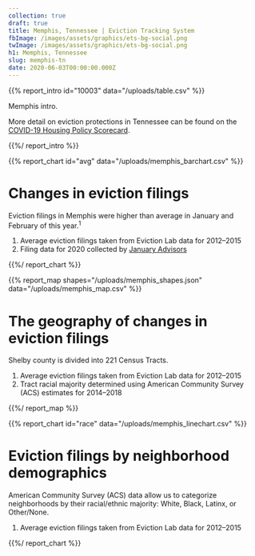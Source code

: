 ```yaml
---
collection: true
draft: true
title: Memphis, Tennessee | Eviction Tracking System
fbImage: /images/assets/graphics/ets-bg-social.png
twImage: /images/assets/graphics/ets-bg-social.png
h1: Memphis, Tennessee
slug: memphis-tn
date: 2020-06-03T00:00:00.000Z
---
```


{{% report_intro id="10003" data="/uploads/table.csv" %}}

Memphis intro.

More detail on eviction protections in Tennessee can be found on the [COVID-19 Housing Policy Scorecard](https://evictionlab.org/covid-policy-scorecard/tn/).

{{%/ report_intro %}}

{{% report_chart id="avg" data="/uploads/memphis_barchart.csv" %}}

# Changes in eviction filings

Eviction filings in Memphis were higher than average in January and February of this year.<sup>1</sup>

1. Average eviction filings taken from Eviction Lab data for 2012–2015
2. Filing data for 2020 collected by [January Advisors](https://www.januaryadvisors.com/)

{{%/ report_chart %}}

{{% report_map shapes="/uploads/memphis_shapes.json" data="/uploads/memphis_map.csv" %}}

# The geography of changes in eviction filings

Shelby county is divided into 221 Census Tracts.

1. Average eviction filings taken from Eviction Lab data for 2012–2015
2. Tract racial majority determined using American Community Survey (ACS) estimates for 2014–2018

{{%/ report_map %}}

{{% report_chart id="race" data="/uploads/memphis_linechart.csv" %}}

# Eviction filings by neighborhood demographics

American Community Survey (ACS) data allow us to categorize neighborhoods by their racial/ethnic majority: White, Black, Latinx, or Other/None.

1. Average eviction filings taken from Eviction Lab data for 2012–2015

{{%/ report_chart %}}
